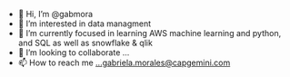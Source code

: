 - 👋 Hi, I’m @gabmora
- 👀 I’m interested in data managment
- 🌱 I’m currently focused in learning AWS machine learning and python, and SQL
        as well as snowflake & qlik
- 💞️ I’m looking to collaborate ...
- 📫 How to reach me ...gabriela.morales@capgemini.com

<!---
gabmora/gabmora is a ✨ special ✨ repository because its `README.md` (this file) appears on your GitHub profile.
You can click the Preview link to take a look at your changes.
--->
